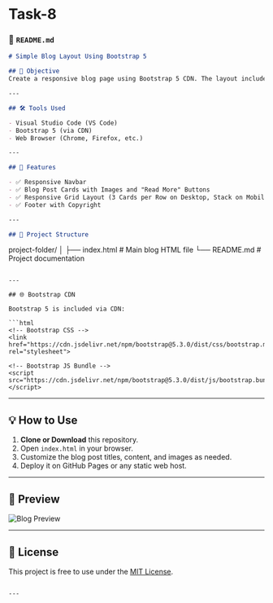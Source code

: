 # Task-8
### 📄 `README.md`

```markdown
# Simple Blog Layout Using Bootstrap 5

## 🚀 Objective
Create a responsive blog page using Bootstrap 5 CDN. The layout includes a navigation bar, blog post cards, and a footer, all styled using Bootstrap components.

---

## 🛠 Tools Used

- Visual Studio Code (VS Code)
- Bootstrap 5 (via CDN)
- Web Browser (Chrome, Firefox, etc.)

---

## 📐 Features

- ✅ Responsive Navbar
- ✅ Blog Post Cards with Images and "Read More" Buttons
- ✅ Responsive Grid Layout (3 Cards per Row on Desktop, Stack on Mobile)
- ✅ Footer with Copyright

---

## 📂 Project Structure

```

project-folder/
│
├── index.html         # Main blog HTML file
└── README.md          # Project documentation

````

---

## 🌐 Bootstrap CDN

Bootstrap 5 is included via CDN:

```html
<!-- Bootstrap CSS -->
<link href="https://cdn.jsdelivr.net/npm/bootstrap@5.3.0/dist/css/bootstrap.min.css" rel="stylesheet">

<!-- Bootstrap JS Bundle -->
<script src="https://cdn.jsdelivr.net/npm/bootstrap@5.3.0/dist/js/bootstrap.bundle.min.js"></script>
````

---

## 💡 How to Use

1. **Clone or Download** this repository.
2. Open `index.html` in your browser.
3. Customize the blog post titles, content, and images as needed.
4. Deploy it on GitHub Pages or any static web host.

---

## 📸 Preview

![Blog Preview](https://via.placeholder.com/900x500?text=Blog+Layout+Preview)

---

## 📜 License

This project is free to use under the [MIT License](LICENSE).

```

---

